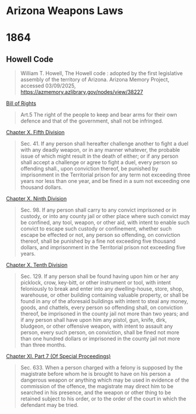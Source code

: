 # Arizona Weapons Laws

# 1864
## Howell Code
> William T. Howell, The Howell code : adopted by the first legislative
assembly of the territory of Arizona. Arizona Memory Project, accessed
03/09/2025, https://azmemory.azlibrary.gov/nodes/view/38227

[Bill of Rights](data/az/1864/howeel-frag-1.pdf)
> Art.5 The right of the people to keep and bear arms for their own defence and
that of the government, shall not be infringed.

[Chapter X. Fifth Division](data/az/1865/howell-frag-2.pdf)
> Sec. 41. If any person shall hereafter challenge another to fight a duel with
any deadly weapon, or in any manner whatever, the probable issue of which might
result in the death of either; or if any person shall accept a challenge or
agree to fight a duel, every person so offending shall., upon conviction
thereof, be punished by imprisonment in the Territorial prison for any term not
exceeding three years nor less than one year, and be fined in a sum not
exceeding one thousand dollars.

[Chapter X. Ninth Division](data/1864/howell-frag-3.pdf)
> Sec. 98. If any person shall carry to any convict imprisoned or in custody,
or into any county jail or other place where such convict may be confined, any
tool, weapon, or other aid, with intent to enable such convict to escape such
custody or confinement, whether such escape be effected or not, any person so
offending, on conviction thereof, shall be punished by a fine not exceeding
five thousand dollars, and imprisonment in the Territorial prison not exceeding
five years.

[Chapter X. Tenth Division](data/az/1864/howell-frag-4.pdf)
> Sec. 129. If any person shall be found having upon him or her any picklock,
crow, key-bitt, or other instrument or tool, with intent feloniously to break
and enter into any dwelling-house, store, shop, warehouse, or other building
containing valuable property, or shall be found in any of the aforesaid
buildings with intent to steal any money, goods, and chattels, every person so
offending shall, on conviction thereof, be imprisoned in the county jail not
more than two years; and if any person shall have upon him any pistol, gun,
knife, dirk, bludgeon, or other offensive weapon, with intent to assault any
person, every such person, on conviction, shall be fined not more than one
hundred dollars or imprisoned in the county jail not more than three months.

[Chapter XI. Part 7 (Of Special Proceedings)](data/az/1864/howell-frag-5.pdf)
> Sec. 633. When a person charged with a felony is supposed by the magistrate
before whom he is brought to have on his person a dangerous weapon or anything
which may be used in evidence of the commission of the offence, the magistrate
may direct him to be searched in his presence, and the weapon or other thing to
be retained subject to his order, or to the order of the court in which the
defendant may be tried.

